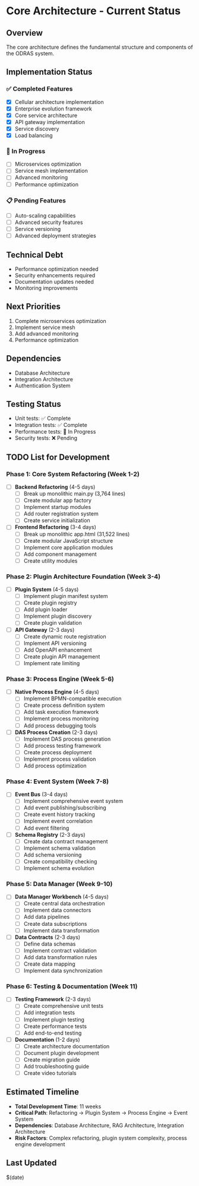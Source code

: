 # Core Architecture - Current Status

## Overview
The core architecture defines the fundamental structure and components of the ODRAS system.

## Implementation Status

### ✅ Completed Features
- [x] Cellular architecture implementation
- [x] Enterprise evolution framework
- [x] Core service architecture
- [x] API gateway implementation
- [x] Service discovery
- [x] Load balancing

### 🚧 In Progress
- [ ] Microservices optimization
- [ ] Service mesh implementation
- [ ] Advanced monitoring
- [ ] Performance optimization

### 📋 Pending Features
- [ ] Auto-scaling capabilities
- [ ] Advanced security features
- [ ] Service versioning
- [ ] Advanced deployment strategies

## Technical Debt
- Performance optimization needed
- Security enhancements required
- Documentation updates needed
- Monitoring improvements

## Next Priorities
1. Complete microservices optimization
2. Implement service mesh
3. Add advanced monitoring
4. Performance optimization

## Dependencies
- Database Architecture
- Integration Architecture
- Authentication System

## Testing Status
- Unit tests: ✅ Complete
- Integration tests: ✅ Complete
- Performance tests: 🚧 In Progress
- Security tests: ❌ Pending

## TODO List for Development

### Phase 1: Core System Refactoring (Week 1-2)
- [ ] **Backend Refactoring** (4-5 days)
  - [ ] Break up monolithic main.py (3,764 lines)
  - [ ] Create modular app factory
  - [ ] Implement startup modules
  - [ ] Add router registration system
  - [ ] Create service initialization

- [ ] **Frontend Refactoring** (3-4 days)
  - [ ] Break up monolithic app.html (31,522 lines)
  - [ ] Create modular JavaScript structure
  - [ ] Implement core application modules
  - [ ] Add component management
  - [ ] Create utility modules

### Phase 2: Plugin Architecture Foundation (Week 3-4)
- [ ] **Plugin System** (4-5 days)
  - [ ] Implement plugin manifest system
  - [ ] Create plugin registry
  - [ ] Add plugin loader
  - [ ] Implement plugin discovery
  - [ ] Create plugin validation

- [ ] **API Gateway** (2-3 days)
  - [ ] Create dynamic route registration
  - [ ] Implement API versioning
  - [ ] Add OpenAPI enhancement
  - [ ] Create plugin API management
  - [ ] Implement rate limiting

### Phase 3: Process Engine (Week 5-6)
- [ ] **Native Process Engine** (4-5 days)
  - [ ] Implement BPMN-compatible execution
  - [ ] Create process definition system
  - [ ] Add task execution framework
  - [ ] Implement process monitoring
  - [ ] Add process debugging tools

- [ ] **DAS Process Creation** (2-3 days)
  - [ ] Implement DAS process generation
  - [ ] Add process testing framework
  - [ ] Create process deployment
  - [ ] Implement process validation
  - [ ] Add process optimization

### Phase 4: Event System (Week 7-8)
- [ ] **Event Bus** (3-4 days)
  - [ ] Implement comprehensive event system
  - [ ] Add event publishing/subscribing
  - [ ] Create event history tracking
  - [ ] Implement event correlation
  - [ ] Add event filtering

- [ ] **Schema Registry** (2-3 days)
  - [ ] Create data contract management
  - [ ] Implement schema validation
  - [ ] Add schema versioning
  - [ ] Create compatibility checking
  - [ ] Implement schema evolution

### Phase 5: Data Manager (Week 9-10)
- [ ] **Data Manager Workbench** (4-5 days)
  - [ ] Create central data orchestration
  - [ ] Implement data connectors
  - [ ] Add data pipelines
  - [ ] Create data subscriptions
  - [ ] Implement data transformation

- [ ] **Data Contracts** (2-3 days)
  - [ ] Define data schemas
  - [ ] Implement contract validation
  - [ ] Add data transformation rules
  - [ ] Create data mapping
  - [ ] Implement data synchronization

### Phase 6: Testing & Documentation (Week 11)
- [ ] **Testing Framework** (2-3 days)
  - [ ] Create comprehensive unit tests
  - [ ] Add integration tests
  - [ ] Implement plugin testing
  - [ ] Create performance tests
  - [ ] Add end-to-end testing

- [ ] **Documentation** (1-2 days)
  - [ ] Create architecture documentation
  - [ ] Document plugin development
  - [ ] Create migration guide
  - [ ] Add troubleshooting guide
  - [ ] Create video tutorials

## Estimated Timeline
- **Total Development Time**: 11 weeks
- **Critical Path**: Refactoring → Plugin System → Process Engine → Event System
- **Dependencies**: Database Architecture, RAG Architecture, Integration Architecture
- **Risk Factors**: Complex refactoring, plugin system complexity, process engine development

## Last Updated
$(date)